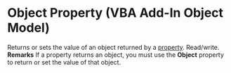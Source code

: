 
# Object Property (VBA Add-In Object Model)



Returns or sets the value of an object returned by a [property](b8bdf64f-5920-1ae9-16d0-b26d09524a30.md). Read/write.
 **Remarks**
If a property returns an object, you must use the  **Object** property to return or set the value of that object.
